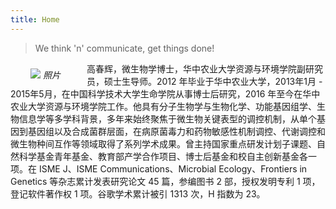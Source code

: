```yaml
---
title: Home
---
```




<div class="quote-right">

> We think 'n' communicate, get things done!

</div>

<div style="float:left;margin-right:10px;text-align:center;">
<p style="margin-top:10px;margin-bottom:0px;width:8em;"> 
<img src="https://vnote-1251564393.cos.ap-chengdu.myqcloud.com/gaoch-medium.jpg" />
<i>照片</i>
</p>
</div>


高春辉，微生物学博士，华中农业大学资源与环境学院副研究员，硕士生导师。2012 年毕业于华中农业大学，2013年1月 - 2015年5月，在中国科学技术大学生命学院从事博士后研究，2016 年至今在华中农业大学资源与环境学院工作。他具有分子生物学与生物化学、功能基因组学、生物信息学等多学科背景，多年来始终聚焦于微生物关键表型的调控机制，从单个基因到基因组以及合成菌群层面，在病原菌毒力和药物敏感性机制调控、代谢调控和微生物种间互作等领域取得了系列学术成果。曾主持国家重点研发计划子课题、自然科学基金青年基金、教育部产学合作项目、博士后基金和校自主创新基金各一项。在 ISME J、ISME Communications、Microbial Ecology、Frontiers in Genetics 等杂志累计发表研究论文 45 篇，参编图书 2 部，授权发明专利 1 项，登记软件著作权 1 项。谷歌学术累计被引 1313 次，H 指数为 23。
